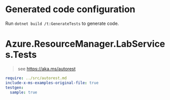 # Generated code configuration

Run `dotnet build /t:GenerateTests` to generate code.

# Azure.ResourceManager.LabServices.Tests

> see https://aka.ms/autorest
``` yaml
require: ../src/autorest.md
include-x-ms-examples-original-file: true
testgen:
  sample: true
```